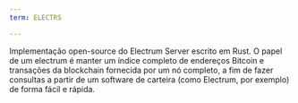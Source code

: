 ```yaml
---
term: ELECTRS

---
```

Implementação open-source do Electrum Server escrito em Rust. O papel de um electrum é manter um índice completo de endereços Bitcoin e transações da blockchain fornecida por um nó completo, a fim de fazer consultas a partir de um software de carteira (como Electrum, por exemplo) de forma fácil e rápida.